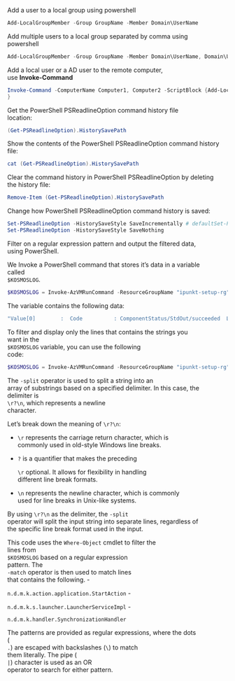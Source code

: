 Add a user to a local group using powershell

```PowerShell
Add-LocalGroupMember -Group GroupName -Member Domain\UserName
```

Add multiple users to a local group separated by comma using  
powershell  

```PowerShell
Add-LocalGroupMember -Group GroupName -Member Domain\UserName, Domain\UserName2
```

Add a local user or a AD user to the remote computer,  
use **Invoke-Command**

```PowerShell
Invoke-Command -ComputerName Computer1, Computer2 -ScriptBlock {Add-LocalGroupMember -Group GroupName -Member Domain\UserName, Domain\UserName2
}
```

Get the PowerShell PSReadlineOption command history file  
location:  

```PowerShell
(Get-PSReadlineOption).HistorySavePath
```

Show the contents of the PowerShell PSReadlineOption command history  
file:  

```PowerShell
cat (Get-PSReadlineOption).HistorySavePath
```

Clear the command history in PowerShell PSReadlineOption by deleting  
the history file:  

```PowerShell
Remove-Item (Get-PSReadlineOption).HistorySavePath
```

Change how PowerShell PSReadlineOption command history is saved:

```PowerShell
Set-PSReadlineOption -HistorySaveStyle SaveIncrementally # defaultSet-PSReadlineOption -HistorySaveStyle SaveAtExit
Set-PSReadlineOption -HistorySaveStyle SaveNothing
```

Filter on a regular expression pattern and output the filtered data,  
using PowerShell.  

We Invoke a PowerShell command that stores it’s data in a variable  
called  
`$KOSMOSLOG`.

```PowerShell
$KOSMOSLOG = Invoke-AzVMRunCommand -ResourceGroupName "ipunkt-setup-rg" -VMName "ipunkt-application-vm" -CommandId 'RunPowerShellScript' -ScriptString "Get-Content -Tail 145 'C:\integrasjonspunkt\kosmos-logs\kosmos-service.out.log'"
```

The variable contains the following data:

```PowerShell
"Value[0]        :  Code          : ComponentStatus/StdOut/succeeded  Level         : Info  DisplayStatus : Provisioning succeeded  Message       : -14 17:26:26.639  INFO 4380 --- [           main] n.d.m.k.s.launcher.LauncherServiceImpl   : Waitingfor health check to pass2023-06-14 17:26:27.686  INFO 4380 --- [           main] n.d.m.k.s.launcher.LauncherServiceImpl   : Waiting for healthcheck to pass2023-06-14 17:26:28.826  INFO 4380 --- [           main] n.d.m.k.s.launcher.LauncherServiceImpl   : Waiting for healthcheck to pass2023-06-14 17:26:29.889  INFO 4380 --- [           main] n.d.m.k.s.launcher.LauncherServiceImpl   : Waiting for healthcheck to pass2023-06-14 17:26:31.170  INFO 4380 --- [           main] n.d.m.k.s.launcher.LauncherServiceImpl   : Waiting for healthcheck to pass2023-06-14 17:26:32.342  INFO 4380 --- [           main] n.d.m.k.s.launcher.LauncherServiceImpl   : Waiting for healthcheck to pass2023-06-14 17:26:33.764  INFO 4380 --- [           main] n.d.m.k.s.launcher.LauncherServiceImpl   : Waiting for healthcheck to pass2023-06-14 17:26:34.983  INFO 4380 --- [           main] n.d.m.k.s.launcher.LauncherServiceImpl   : Waiting for healthcheck to pass2023-06-14 17:26:36.108  INFO 4380 --- [           main] n.d.m.k.s.launcher.LauncherServiceImpl   : Waiting for healthcheck to pass2023-06-14 17:26:37.342  INFO 4380 --- [           main] n.d.m.k.s.launcher.LauncherServiceImpl   : Waiting for healthcheck to pass2023-06-14 17:26:38.686  INFO 4380 --- [           main] n.d.m.k.s.launcher.LauncherServiceImpl   : Waiting for healthcheck to pass2023-06-14 17:26:39.905  INFO 4380 --- [           main] n.d.m.k.s.launcher.LauncherServiceImpl   : Waiting for healthcheck to pass2023-06-14 17:26:46.077  WARN 4380 --- [ctor-http-nio-2] r.netty.http.client.HttpClientConnect    : [id: 0xf1e33efb, L:/127.0.0.1:49937 - R:localhost/127.0.0.1:9093] The connection observed an error io.netty.handler.timeout.ReadTimeoutException: null2023-06-14 17:26:46.093  INFO 4380 --- [           main] n.d.m.k.s.launcher.LauncherServiceImpl   : Waiting for healthcheck to pass2023-06-14 17:26:50.890  INFO 4380 --- [           main] n.d.m.k.s.launcher.LauncherServiceImpl   : Waiting for healthcheck to pass2023-06-14 17:26:52.219  INFO 4380 --- [           main] n.d.m.k.s.launcher.LauncherServiceImpl   : Application started successfully!2023-06-14 17:26:52.219  INFO 4380 --- [           main] n.d.m.k.action.application.StartAction   : Blocklist mechanism is disabled2023-06-14 17:26:52.219  INFO 4380 --- [           main] n.d.m.k.action.application.StartAction   : Launch success, the version 2.19.0 will be Allowlisted2023-06-14 17:26:52.265  INFO 4380 --- [           main] n.d.m.k.action.application.StartAction   : Upgrade SUCCESS integrasjonspunkt-2.19.0.jar2023-06-14 17:26:52.609  INFO 4380 --- [           main] n.d.m.k.handler.SynchronizationHandler   : Finished synchronization2023-06-14 17:26:52.640  WARN 4380 --- [           main] c.n.c.sources.URLConfigurationSource     : No URLs will be polled as dynamic configuration sources.2023-06-14 17:26:55.125  WARN 4380 --- [           main] ockingLoadBalancerClientRibbonWarnLogger : You already have RibbonLoadBalancerClient on your classpath. It will be used by default. As Spring Cloud Ribbon is in maintenance mode. We recommend switching to BlockingLoadBalancerClient instead. In order to use it, set the value of `spring.cloud.loadbalancer.ribbon.enabled` to `false` or remove spring-cloud-starter-netflix-ribbon from your project.2023-06-14 17:26:55.172  WARN 4380 --- [           main] eactorLoadBalancerClientRibbonWarnLogger : You have RibbonLoadBalancerClient on your classpath. LoadBalancerExchangeFilterFunction that uses it under the hood will be used by default. Spring Cloud Ribbon is now in maintenance mode, so we suggest switching to ReactorLoadBalancerExchangeFilterFunction instead. In order to use it, set the value of `spring.cloud.loadbalancer.ribbon.enabled` to `false` or remove spring-cloud-starter-netflix-ribbon from your project.2023-06-14 17:26:55.266  INFO 4380 --- [           main] no.difi.move.kosmos.KosmosMain           : Started KosmosMainin 151.696 seconds (JVM running for 155.881)Value[1]        :  Code          : ComponentStatus/StdErr/succeeded  Level         : Info  DisplayStatus : Provisioning succeeded  Message       :Status          : SucceededCapacity        : 0Count           : 0"
```

To filter and display only the lines that contains the strings you  
want in the  
`$KOSMOSLOG` variable, you can use the following  
code:  

```PowerShell
$KOSMOSLOG = Invoke-AzVMRunCommand -ResourceGroupName "ipunkt-setup-rg" -VMName "ipunkt-application-vm" -CommandId 'RunPowerShellScript' -ScriptString "Get-Content -Tail 145 'C:\integrasjonspunkt\kosmos-logs\kosmos-service.out.log'"$KOSMOSLOG.Value[0].Message -split '\r?\n' | Where-Object { $_ -match 'n\.d\.m\.k\.action\.application\.StartAction|n\.d\.m\.k\.s\.launcher\.LauncherServiceImpl|c\.n\.c\.sources\.URLConfigurationSource' }
```

The `-split` operator is used to split a string into an  
array of substrings based on a specified delimiter. In this case, the  
delimiter is  
`\r?\n`, which represents a newline  
character.  

Let’s break down the meaning of `\r?\n`:

- `\r` represents the carriage return character, which is  
    commonly used in old-style Windows line breaks.  
    
- `?` is a quantifier that makes the preceding  
      
    `\r` optional. It allows for flexibility in handling  
    different line break formats.  
    
- `\n` represents the newline character, which is commonly  
    used for line breaks in Unix-like systems.  
    

By using `\r?\n` as the delimiter, the `-split`  
operator will split the input string into separate lines, regardless of  
the specific line break format used in the input.  

This code uses the `Where-Object` cmdlet to filter the  
lines from  
`$KOSMOSLOG` based on a regular expression  
pattern. The  
`-match` operator is then used to match lines  
that contains the following. -  
  
`n.d.m.k.action.application.StartAction` -  
  
`n.d.m.k.s.launcher.LauncherServiceImpl` -  
  
`n.d.m.k.handler.SynchronizationHandler`

The patterns are provided as regular expressions, where the dots  
(  
`.`) are escaped with backslashes (`\`) to match  
them literally. The pipe (  
`|`) character is used as an OR  
operator to search for either pattern.